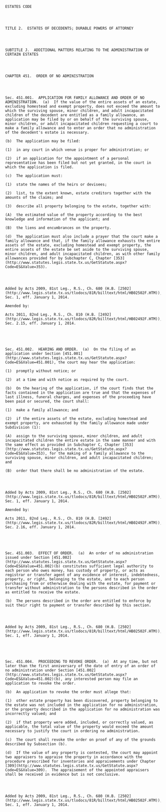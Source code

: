 ﻿
    
    
    	
    					
    
    
    ESTATES CODE
    
      
    
    
    TITLE 2.  ESTATES OF DECEDENTS; DURABLE POWERS OF ATTORNEY
    
      
    
    
    SUBTITLE J.  ADDITIONAL MATTERS RELATING TO THE ADMINISTRATION OF CERTAIN ESTATES
    
      
    
    
    CHAPTER 451.  ORDER OF NO ADMINISTRATION
    
      
    
    
    Sec. 451.001.  APPLICATION FOR FAMILY ALLOWANCE AND ORDER OF NO ADMINISTRATION.  (a)  If the value of the entire assets of an estate, excluding homestead and exempt property, does not exceed the amount to which the surviving spouse, minor children, and adult incapacitated children of the decedent are entitled as a family allowance, an application may be filed by or on behalf of the surviving spouse, minor children, or adult incapacitated children requesting a court to make a family allowance and to enter an order that no administration of the decedent's estate is necessary.
    
    (b)  The application may be filed:
    
    (1)  in any court in which venue is proper for administration; or
    
    (2)  if an application for the appointment of a personal representative has been filed but not yet granted, in the court in which the application is filed.
    
    (c)  The application must:
    
    (1)  state the names of the heirs or devisees;
    
    (2)  list, to the extent known, estate creditors together with the amounts of the claims; and
    
    (3)  describe all property belonging to the estate, together with:
    
    (A)  the estimated value of the property according to the best knowledge and information of the applicant; and
    
    (B)  the liens and encumbrances on the property.
    
    (d)  The application must also include a prayer that the court make a family allowance and that, if the family allowance exhausts the entire assets of the estate, excluding homestead and exempt property, the entire assets of the estate be set aside to the surviving spouse, minor children, and adult incapacitated children, as with other family allowances provided for by Subchapter C, Chapter [353](http://www.statutes.legis.state.tx.us/GetStatute.aspx?Code=ES&Value=353).
    
    
    
    
    Added by Acts 2009, 81st Leg., R.S., Ch. 680 (H.B. [2502](http://www.legis.state.tx.us/tlodocs/81R/billtext/html/HB02502F.HTM)), Sec. 1, eff. January 1, 2014.
    
    Amended by: 
    
    Acts 2011, 82nd Leg., R.S., Ch. 810 (H.B. [2492](http://www.legis.state.tx.us/tlodocs/82R/billtext/html/HB02492F.HTM)), Sec. 2.15, eff. January 1, 2014.
    
    
    
    
    
    Sec. 451.002.  HEARING AND ORDER.  (a)  On the filing of an application under Section [451.001](http://www.statutes.legis.state.tx.us/GetStatute.aspx?Code=ES&Value=451.001), the court may hear the application:
    
    (1)  promptly without notice; or
    
    (2)  at a time and with notice as required by the court.
    
    (b)  On the hearing of the application, if the court finds that the facts contained in the application are true and that the expenses of last illness, funeral charges, and expenses of the proceeding have been paid or secured, the court shall:
    
    (1)  make a family allowance; and
    
    (2)  if the entire assets of the estate, excluding homestead and exempt property, are exhausted by the family allowance made under Subdivision (1):
    
    (A)  assign to the surviving spouse, minor children, and adult incapacitated children the entire estate in the same manner and with the same effect as provided in Subchapter C, Chapter [353](http://www.statutes.legis.state.tx.us/GetStatute.aspx?Code=ES&Value=353), for the making of a family allowance to the surviving spouse, minor children, and adult incapacitated children; and
    
    (B)  order that there shall be no administration of the estate.
    
    
    
    
    Added by Acts 2009, 81st Leg., R.S., Ch. 680 (H.B. [2502](http://www.legis.state.tx.us/tlodocs/81R/billtext/html/HB02502F.HTM)), Sec. 1, eff. January 1, 2014.
    
    Amended by: 
    
    Acts 2011, 82nd Leg., R.S., Ch. 810 (H.B. [2492](http://www.legis.state.tx.us/tlodocs/82R/billtext/html/HB02492F.HTM)), Sec. 2.16, eff. January 1, 2014.
    
    
    
    
    
    Sec. 451.003.  EFFECT OF ORDER.  (a)  An order of no administration issued under Section [451.002](http://www.statutes.legis.state.tx.us/GetStatute.aspx?Code=ES&Value=451.002)(b) constitutes sufficient legal authority to each person who owes money, has custody of property, or acts as registrar or transfer agent of any evidence of interest, indebtedness, property, or right, belonging to the estate, and to each person purchasing from or otherwise dealing with the estate, for payment or transfer without administration to the persons described in the order as entitled to receive the estate.
    
    (b)  The persons described in the order are entitled to enforce by suit their right to payment or transfer described by this section.
    
    
    
    
    Added by Acts 2009, 81st Leg., R.S., Ch. 680 (H.B. [2502](http://www.legis.state.tx.us/tlodocs/81R/billtext/html/HB02502F.HTM)), Sec. 1, eff. January 1, 2014.
    
    
    
    
    
    Sec. 451.004.  PROCEEDING TO REVOKE ORDER.  (a)  At any time, but not later than the first anniversary of the date of entry of an order of no administration under Section [451.002](http://www.statutes.legis.state.tx.us/GetStatute.aspx?Code=ES&Value=451.002)(b), any interested person may file an application to revoke the order.
    
    (b)  An application to revoke the order must allege that:
    
    (1)  other estate property has been discovered, property belonging to the estate was not included in the application for no administration, or the property described in the application for no administration was incorrectly valued; and
    
    (2)  if that property were added, included, or correctly valued, as applicable, the total value of the property would exceed the amount necessary to justify the court in ordering no administration.
    
    (c)  The court shall revoke the order on proof of any of the grounds described by Subsection (b).
    
    (d)  If the value of any property is contested, the court may appoint two appraisers to appraise the property in accordance with the procedure prescribed for inventories and appraisements under Chapter [309](http://www.statutes.legis.state.tx.us/GetStatute.aspx?Code=ES&Value=309).  The appraisement of the appointed appraisers shall be received in evidence but is not conclusive.
    
    
    
    
    Added by Acts 2009, 81st Leg., R.S., Ch. 680 (H.B. [2502](http://www.legis.state.tx.us/tlodocs/81R/billtext/html/HB02502F.HTM)), Sec. 1, eff. January 1, 2014.
    
    
    
    
    				
